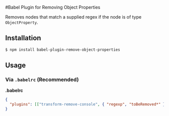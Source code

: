 #Babel Plugin for Removing Object Properties

Removes nodes that match a supplied regex if the node is of type `ObjectProperty`.

## Installation

```sh
$ npm install babel-plugin-remove-object-properties
```

## Usage

### Via `.babelrc` (Recommended)

**.babelrc**

```json
{
  "plugins": [["transform-remove-console", { "regexp", "toBeRemoved*" }]]
}
```
